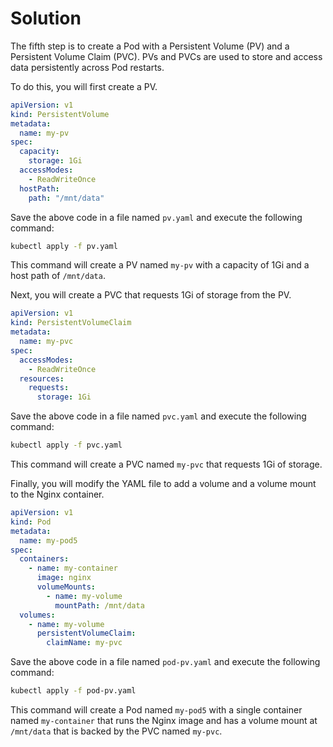 # Solution

The fifth step is to create a Pod with a Persistent Volume (PV) and a Persistent Volume Claim (PVC). PVs and PVCs are used to store and access data persistently across Pod restarts.

To do this, you will first create a PV.

```yaml
apiVersion: v1
kind: PersistentVolume
metadata:
  name: my-pv
spec:
  capacity:
    storage: 1Gi
  accessModes:
    - ReadWriteOnce
  hostPath:
    path: "/mnt/data"
```

Save the above code in a file named `pv.yaml` and execute the following command:

```bash
kubectl apply -f pv.yaml
```

This command will create a PV named `my-pv` with a capacity of 1Gi and a host path of `/mnt/data`.

Next, you will create a PVC that requests 1Gi of storage from the PV.

```yaml
apiVersion: v1
kind: PersistentVolumeClaim
metadata:
  name: my-pvc
spec:
  accessModes:
    - ReadWriteOnce
  resources:
    requests:
      storage: 1Gi
```

Save the above code in a file named `pvc.yaml` and execute the following command:

```bash
kubectl apply -f pvc.yaml
```

This command will create a PVC named `my-pvc` that requests 1Gi of storage.

Finally, you will modify the YAML file to add a volume and a volume mount to the Nginx container.

```yaml
apiVersion: v1
kind: Pod
metadata:
  name: my-pod5
spec:
  containers:
    - name: my-container
      image: nginx
      volumeMounts:
        - name: my-volume
          mountPath: /mnt/data
  volumes:
    - name: my-volume
      persistentVolumeClaim:
        claimName: my-pvc
```

Save the above code in a file named `pod-pv.yaml` and execute the following command:

```bash
kubectl apply -f pod-pv.yaml
```

This command will create a Pod named `my-pod5` with a single container named `my-container` that runs the Nginx image and has a volume mount at `/mnt/data` that is backed by the PVC named `my-pvc`.
